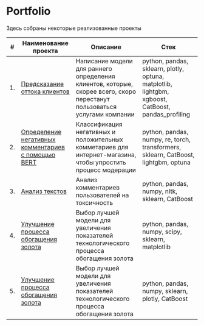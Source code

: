 # Portfolio

Здесь собраны некоторые реализованные проекты

| #    | Наименование проекта                | Описание                                                     | Стек                                                         |
| ---- | ------------------------------------------------------------ | ------------------------------------------------------------ | ------------------------------------------------------------ |
| 1.   | [Предсказание оттока клиентов](https://github.com/HunkyCat/Portfolio/tree/main/1.%20Predict%20Customer%20Churn) | Написание модели для раннего определения клиентов, которые, скорее всего, скоро перестанут пользоваться услугами компании | python, pandas, sklearn, plotly, optuna, matplotlib, lightgbm, xgboost, CatBoost, pandas_profiling       |
| 2.   | [Определение негативных комментариев с помощью BERT](https://github.com/HunkyCat/Portfolio/tree/main/2.%20Toxic%20Comments%20Classification%20with%20BERT) | Классификация негативных и положительных комметариев для интернет-магазина, чтобы упростить процесс модерации | python, pandas, numpy, re, torch, transformers, sklearn, CatBoost, lightgbm, optuna |
| 3.   | [Анализ текстов](https://github.com/aq2003/Portfolio/tree/main/Analyzing%20Texts) | Анализ комментариев пользователей на токсичность             | python, pandas, numpy, nltk, sklearn, CatBoost |                                                   |
| 4.   | [Улучшение процесса обогащения золота](https://github.com/aq2003/Portfolio/tree/main/Gold%20Recovery) | Выбор лучшей модели для увеличения <br/>показателей технологического процесса <br/>обогащения золота | python, pandas, numpy, scipy, sklearn, matplotlib       |
| 5.   | [Улучшение процесса обогащения золота](https://github.com/HunkyCat/Portfolio/tree/main/6.%20Gold%20Recovery) | Выбор лучшей модели для увеличения <br/>показателей технологического процесса <br/>обогащения золота | python, pandas, numpy, sklearn, plotly, CatBoost       |

